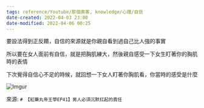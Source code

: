 ```yaml
---
tags: reference/Youtube/那個奧客, knowledge/心理/自信 
date-created: 2022-04-03 23:00
date-modified: 2022-04-06 00:25
---
```


要設法得到正反饋，自信的來源就是你親自看到過自己比人強的事實

所以要在女人面前有自信，就是把胸肌練大，然後親自感受一下女生盯著你的胸肌時的表情

下次覺得自信心不足的時候，就回想一下女人盯著你胸肌看，你當時的感受是什麼

![Imgur](https://i.imgur.com/o6rJrCF.jpg)

來源: `# 【紅藥丸帝王學EP41】男人必須沉默扛起的責任`

